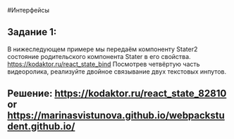 #Интерфейсы

## Задание 1:
В нижеследующем примере мы передаём компоненту Stater2 состояние родительского компонента Stater в его свойства.
https://kodaktor.ru/react_state_bind
Посмотрев четвёртую часть видеоролика, реализуйте двойное связывание двух текстовых инпутов.

## Решение: https://kodaktor.ru/react_state_82810 or https://marinasvistunova.github.io/webpackstudent.github.io/ 
